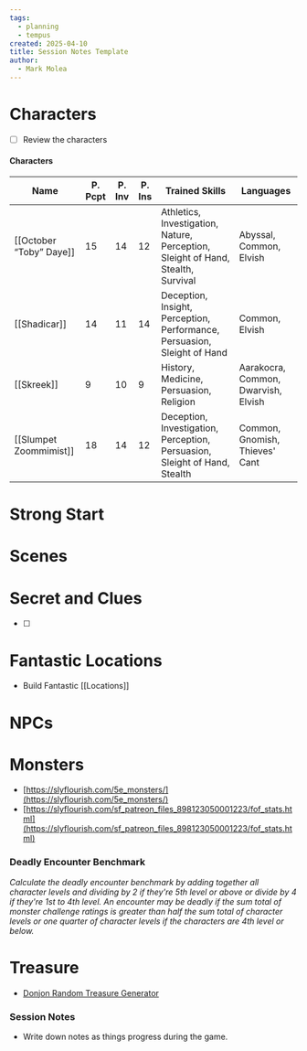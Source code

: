 ```yaml
---
tags:
  - planning
  - tempus
created: 2025-04-10
title: Session Notes Template
author:
  - Mark Molea
---
```



# Characters

- [ ] Review the characters

#### Characters

| Name                    | P. Pcpt | P. Inv | P. Ins | Trained Skills                                                                   | Languages                           |
| ----------------------- | ------- | ------ | ------ | -------------------------------------------------------------------------------- | ----------------------------------- |
| [[October “Toby” Daye]] | 15      | 14     | 12     | Athletics, Investigation, Nature, Perception, Sleight of Hand, Stealth, Survival | Abyssal, Common, Elvish             |
| [[Shadicar]]            | 14      | 11     | 14     | Deception, Insight, Perception, Performance, Persuasion, Sleight of Hand         | Common, Elvish                      |
| [[Skreek]]              | 9       | 10     | 9      | History, Medicine, Persuasion, Religion                                          | Aarakocra, Common, Dwarvish, Elvish |
| [[Slumpet Zoommimist]]  | 18      | 14     | 12     | Deception, Investigation, Perception, Persuasion, Sleight of Hand, Stealth       | Common, Gnomish, Thieves' Cant      |

  
  

# Strong Start

  

# Scenes

# Secret and Clues

- [ ]

# Fantastic Locations

- Build Fantastic [[Locations]]

# NPCs

# Monsters

- [https://slyflourish.com/5e_monsters/](https://slyflourish.com/5e_monsters/)
- [https://slyflourish.com/sf_patreon_files_898123050001223/fof_stats.html](https://slyflourish.com/sf_patreon_files_898123050001223/fof_stats.html)

  

### **Deadly Encounter Benchmark**

_Calculate the deadly encounter benchmark by adding together all character levels and dividing by 2 if they're 5th level or above or divide by 4 if they're 1st to 4th level. An encounter may be deadly if the sum total of monster challenge ratings is greater than half the sum total of character levels or one quarter of character levels if the characters are 4th level or below._

# Treasure

- [Donjon Random Treasure Generator](https://donjon.bin.sh/5e/random/#type=treasure;treasure-cr=4;treasure-loot_type=treasure_hoard)

### Session Notes

- Write down notes as things progress during the game.